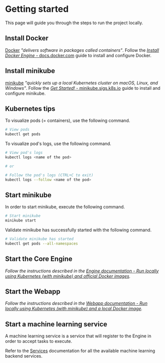 # Getting started

This page will guide you through the steps to run the project locally.

## Install Docker

[Docker](https://docker.com/) _"delivers software in packages called containers"_. Follow the [_Install Docker Engine_ - docs.docker.com](https://docs.docker.com/engine/install/) guide to install and configure Docker.

## Install minikube

[minikube](https://minikube.sigs.k8s.io/) _"quickly sets up a local Kubernetes cluster on macOS, Linux, and Windows"_. Follow the [_Get Started!_ - minikube.sigs.k8s.io](https://minikube.sigs.k8s.io/docs/start/) guide to install and configure minikube.

## Kubernetes tips

To visualize pods (= containers), use the following command.

```sh
# View pods
kubectl get pods
```

To visualize pod's logs, use the following command.

```sh
# View pod's logs
kubectl logs <name of the pod>

# or

# Follow the pod's logs (CTRL+C to exit)
kubectl logs --follow <name of the pod>
```

## Start minikube

In order to start minikube, execute the following command.

```sh
# Start minikube
minikube start
```

Validate minikube has successfully started with the following command.

```sh
# Validate minikube has started
kubectl get pods --all-namespaces
```

## Start the Core Engine

_Follow the instructions described in the [Engine documentation - Run locally using Kubernetes (with minikube) and official Docker images](../reference/core-engine.md)._

## Start the Webapp

_Follow the instructions described in the [Webapp documentation - Run locally using Kubernetes (with minikube) and a local Docker image](../reference/webapp.md)._

## Start a machine learning service

A machine learning service is a service that will register to the Engine in order to accept tasks to execute.

Refer to the [Services](../reference/index.md#services) documentation for all the available machine learning backend services.
